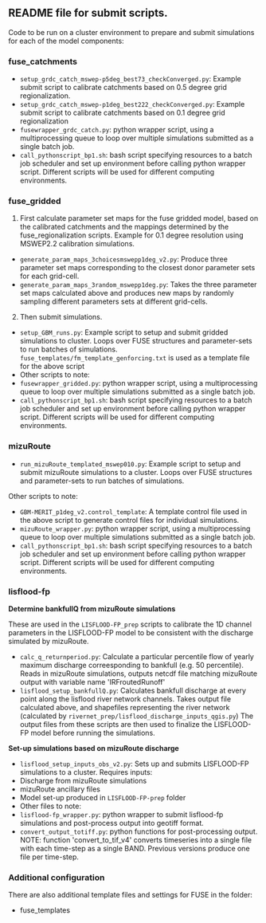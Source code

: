 ## README file for submit scripts.

Code to be run on a cluster environment to prepare and submit simulations for each of the model components:

### fuse_catchments
 - `setup_grdc_catch_mswep-p5deg_best73_checkConverged.py`: Example submit script to calibrate catchments based on 0.5 degree grid regionalization.
 - `setup_grdc_catch_mswep-p1deg_best222_checkConverged.py`: Example submit script to calibrate catchments based on 0.1 degree grid regionalization
 - `fusewrapper_grdc_catch.py`: python wrapper script, using a multiprocessing queue to loop over multiple simulations submitted as a single batch job.
 - `call_pythonscript_bp1.sh`: bash script specifying resources to a batch job scheduler and set up environment before calling python wrapper script. Different scripts will be used for different computing environments.

### fuse_gridded
1. First calculate parameter set maps for the fuse gridded model, based on the calibrated catchments and the mappings determined by the fuse_regionalization scripts. Example for 0.1 degree resolution using MSWEP2.2 calibration simulations.
 - `generate_param_maps_3choicesmswepp1deg_v2.py`: Produce three parameter set maps corresponding to the closest donor parameter sets for each grid-cell.
 - `generate_param_maps_3random_mswepp1deg.py`: Takes the three parameter set maps calculated above and produces new maps by randomly sampling different parameters sets at different grid-cells.
2. Then submit simulations.
 - `setup_GBM_runs.py`: Example script to setup and submit gridded simulations to cluster. Loops over FUSE structures and parameter-sets to run batches of simulations. `fuse_templates/fm_template_genforcing.txt` is used as a template file for the above script
- Other scripts to note:
 - `fusewrapper_gridded.py`:  python wrapper script, using a multiprocessing queue to loop over multiple simulations submitted as a single batch job.
  - `call_pythonscript_bp1.sh`: bash script specifying resources to a batch job scheduler and set up environment before calling python wrapper script. Different scripts will be used for different computing environments.

### mizuRoute
- `run_mizuRoute_templated_mswep010.py`: Example script to setup and submit mizuRoute simulations to a cluster. Loops over FUSE structures and parameter-sets to run batches of simulations.

Other scripts to note:
- `GBM-MERIT_p1deg_v2.control_template`: A template control file used in the above script to generate control files for individual simulations.
- `mizuRoute_wrapper.py`:  python wrapper script, using a multiprocessing queue to loop over multiple simulations submitted as a single batch job.
- `call_pythonscript_bp1.sh`: bash script specifying resources to a batch job scheduler and set up environment before calling python wrapper script. Different scripts will be used for different computing environments.

### lisflood-fp
**Determine bankfullQ from mizuRoute simulations**

These are used in the `LISFLOOD-FP_prep` scripts to calibrate the 1D channel parameters in the LISFLOOD-FP model to be consistent with the discharge simulated by mizuRoute.
- `calc_q_returnperiod.py`: Calculate a particular percentile flow of yearly maximum discharge correesponding to bankfull (e.g. 50 percentile). Reads in mizuRoute simulations, outputs netcdf file matching mizuRoute output with variable name 'IRFroutedRunoff'
- `lisflood_setup_bankfullQ.py`: Calculates bankfull discharge at every point along the lisflood river network channels. Takes output file calculated above, and shapefiles representing the river network (calculated by `rivernet_prep/lisflood_discharge_inputs_qgis.py`)
The output files from these scripts are then used to finalize the LISFLOOD-FP model before running the simulations.

**Set-up simulations based on mizuRoute discharge**
- `lisflood_setup_inputs_obs_v2.py`: Sets up and submits LISFLOOD-FP simulations to a cluster. Requires inputs:
 - Discharge from mizuRoute simulations
 - mizuRoute ancillary files
 - Model set-up produced in `LISFLOOD-FP-prep` folder
- Other files to note:
 - `lisflood-fp_wrapper.py`: python wrapper to submit lisflood-fp simulations and post-process output into geotiff format.
 - `convert_output_totiff.py`: python functions for post-processing output. NOTE: function 'convert_to_tif_v4' converts timeseries into a single file with each time-step as a single BAND. Previous versions produce one file per time-step.


### Additional configuration
There are also additional template files and settings for FUSE in the folder:
 - fuse_templates
